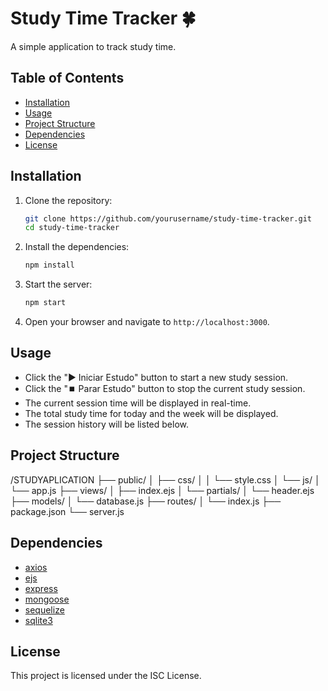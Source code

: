 # Study Time Tracker 🍀

A simple application to track study time.

## Table of Contents

- [Installation](#installation)
- [Usage](#usage)
- [Project Structure](#project-structure)
- [Dependencies](#dependencies)
- [License](#license)

## Installation

1. Clone the repository:
    ```sh
    git clone https://github.com/yourusername/study-time-tracker.git
    cd study-time-tracker
    ```

2. Install the dependencies:
    ```sh
    npm install
    ```

3. Start the server:
    ```sh
    npm start
    ```

4. Open your browser and navigate to `http://localhost:3000`.

## Usage

- Click the "▶️ Iniciar Estudo" button to start a new study session.
- Click the "⏹️ Parar Estudo" button to stop the current study session.
- The current session time will be displayed in real-time.
- The total study time for today and the week will be displayed.
- The session history will be listed below.

## Project Structure
/STUDYAPLICATION
  ├── public/
  │    ├── css/
  │    │    └── style.css
  │    └── js/
  │         └── app.js
  ├── views/
  │    ├── index.ejs
  │    └── partials/
  │         └── header.ejs
  ├── models/
  │    └── database.js
  ├── routes/
  │    └── index.js
  ├── package.json
  └── server.js


## Dependencies

- [axios](https://www.npmjs.com/package/axios)
- [ejs](https://www.npmjs.com/package/ejs)
- [express](https://www.npmjs.com/package/express)
- [mongoose](https://www.npmjs.com/package/mongoose)
- [sequelize](https://www.npmjs.com/package/sequelize)
- [sqlite3](https://www.npmjs.com/package/sqlite3)

## License

This project is licensed under the ISC License.